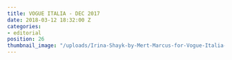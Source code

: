 ```yaml
---
title: VOGUE ITALIA - DEC 2017
date: 2018-03-12 18:32:00 Z
categories:
- editorial
position: 26
thumbnail_image: "/uploads/Irina-Shayk-by-Mert-Marcus-for-Vogue-Italia-December-2017-Cover-760x942.jpg"
---
```



